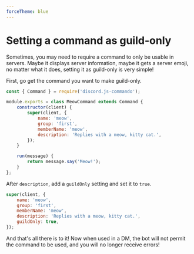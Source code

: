 ```yaml
---
forceTheme: blue
---
```


# Setting a command as guild-only

Sometimes, you may need to require a command to only be usable in servers. Maybe it displays server information, maybe it gets a server emoji, no matter what it does, setting it as guild-only is very simple!

First, go get the command you want to make guild-only.

```js
const { Command } = require('discord.js-commando');

module.exports = class MeowCommand extends Command {
	constructor(client) {
		super(client, {
			name: 'meow',
			group: 'first',
			memberName: 'meow',
			description: 'Replies with a meow, kitty cat.',
		});
	}

	run(message) {
		return message.say('Meow!');
	}
};
```

After `description`, add a `guildOnly` setting and set it to `true`.

<!-- eslint-skip -->

```js
super(client, {
	name: 'meow',
	group: 'first',
	memberName: 'meow',
	description: 'Replies with a meow, kitty cat.',
	guildOnly: true,
});
```

And that's all there is to it! Now when used in a DM, the bot will not permit the command to be used, and you will no longer receive errors!
